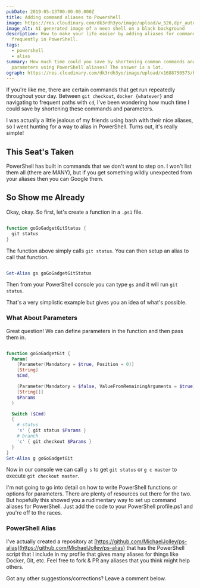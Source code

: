 ```yaml
---
pubDate: 2019-05-13T00:00:00.000Z
title: Adding command aliases to Powershell
image: https://res.cloudinary.com/dk3rdh3yo/image/upload/w_526,dpr_auto,f_auto/v1688344396/blog/adding-command-aliases-to-power-shell/neon_shell_tvzwqi.png
image_alt: AI generated image of a neon shell on a black background
description: How to make your life easier by adding aliases for commands you run
  frequently in PowerShell.
tags:
  - powershell
  - alias
summary: How much time could you save by shortening common commands and
  parameters using PowerShell aliases? The answer is a lot.
ograph: https://res.cloudinary.com/dk3rdh3yo/image/upload/v1688750573/blog/adding-command-aliases-to-power-shell/ograph.png
---
```


If you're like me, there are certain commands that get run repeatedly throughout your day. Between `git checkout`, `docker {whatever}` and navigating to frequent paths with `cd`, I've been wondering how much time I could save by shortening these commands and parameters.

I was actually a little jealous of my friends using bash with their nice aliases, so I went hunting for a way to alias in PowerShell. Turns out, it's really simple!

<!--more-->

## This Seat's Taken

PowerShell has built in commands that we don't want to step on. I won't list them all (there are MANY), but if you get something wildly unexpected from your aliases then you can Google them.

## So Show me Already

Okay, okay. So first, let's create a function in a `.ps1` file.

```powershell

function goGoGadgetGitStatus {
  git status
}

```

The function above simply calls `git status`. You can then setup an alias to call that function.

```powershell

Set-Alias gs goGoGadgetGitStatus

```

Then from your PowerShell console you can type `gs` and it will run `git status`.

That's a very simplistic example but gives you an idea of what's possible.

### What About Parameters

Great question! We can define parameters in the function and then pass them in.

```powershell

function goGoGadgetGit {
  Param(
    [Parameter(Mandatory = $true, Position = 0)]
    [String]
    $Cmd,

    [Parameter(Mandatory = $false, ValueFromRemainingArguments = $true)]
    [String[]]
    $Params
  )

  Switch ($Cmd)
  {
    # status
    's' { git status $Params }
    # branch
    'c' { git checkout $Params }
  }
}
Set-Alias g goGoGadgetGit

```

Now in our console we can call `g s` to get `git status` or `g c master` to execute `git checkout master`.

I'm not going to go into detail on how to write PowerShell functions or options for parameters. There are plenty of resources out there for the two. But hopefully this showed you a rudimentary way to set up command aliases for PowerShell. Just add the code to your PowerShell profile.ps1 and you're off to the races.

### PowerShell Alias

I've actually created a repository at [https://github.com/MichaelJolley/ps-alias](https://github.com/MichaelJolley/ps-alias) that has the PowerShell script that I include in my profile that gives many aliases for things like Docker, Git, etc. Feel free to fork &amp; PR any aliases that you think might help others.

Got any other suggestions/corrections? Leave a comment below.
